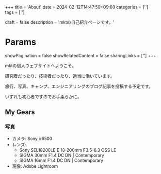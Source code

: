 +++
title = 'About'
date = 2024-02-12T14:47:50+09:00
categories = ['']
tags = ['']

draft = false
description = 'mktの自己紹介ページです。'

# Params
showPagination = false
showRelatedContent = false
sharingLinks = ['']
+++


mktの個人ウェブサイトへようこそ。

研究者だったり、技術者だったり、適当に働いています。

旅行、写真、キャンプ、エンジニアリングのブログ記事を投稿する予定です。

いずれも初心者ですのでお手柔らかに。


## My Gears

### 写真

- カメラ: Sony α6500
- レンズ:
    - Sony SEL18200LE E 18-200mm F3.5-6.3 OSS LE
    - SIGMA 30mm F1.4 DC DN | Contemporary
    - SIGMA 16mm F1.4 DC DN | Contemporary
- 現像: Adobe Lightroom

